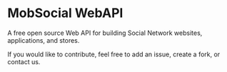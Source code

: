 # MobSocial WebAPI

A free open source Web API for building Social Network websites, applications, and stores.


If you would like to contribute, feel free to add an issue, create a fork, or contact us.

